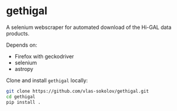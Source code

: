 # gethigal
A selenium webscraper for automated download of the Hi-GAL data products.

Depends on:
* Firefox with geckodriver
* selenium
* astropy

Clone and install `gethigal` locally:

```bash
git clone https://github.com/vlas-sokolov/gethigal.git
cd gethigal
pip install .
```
